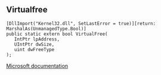 ## Virtualfree

```
[DllImport("Kernel32.dll", SetLastError = true)][return: MarshalAs(UnmanagedType.Bool)]
public static extern bool VirtualFree(
   IntPtr lpAddress,
   UIntPtr dwSize,
   uint dwFreeType
);
```

[Microsoft documentation](https://docs.microsoft.com/en-us/windows/win32/api/memoryapi/nf-memoryapi-virtualfree)
